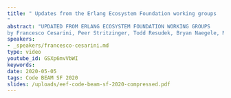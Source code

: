 ```yaml
---
title: " Updates from the Erlang Ecosystem Foundation working groups
"
abstract: "UPDATED FROM ERLANG ECOSYSTEM FOUNDATION WORKING GROUPS 
by Francesco Cesarini, Peer Stritzinger, Todd Resudek, Bryan Naegele, Maxim Fedorov, Alistair Woodman , Frank Hunleth, Bram Verburg, Johnny Winn"
speakers:
- _speakers/francesco-cesarini.md
type: video
youtube_id: GSXp6mvVbWI
keywords: 
date: 2020-05-05
tags: Code BEAM SF 2020
slides: /uploads/eef-code-beam-sf-2020-compressed.pdf
---
```

